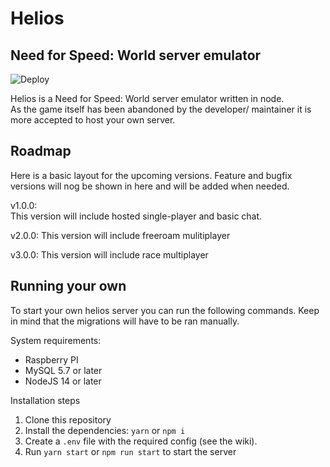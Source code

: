 # Helios
## Need for Speed: World server emulator

![Deploy](https://github.com/JaspervRijbroek/helios/actions/workflows/build.yml/badge.svg)

Helios is a Need for Speed: World server emulator written in node.  
As the game itself has been abandoned by the developer/ maintainer it is more accepted
to host your own server.

## Roadmap
Here is a basic layout for the upcoming versions.
Feature and bugfix versions will nog be shown in here and will be added when needed.

v1.0.0:  
This version will include hosted single-player and basic chat.

v2.0.0:
This version will include freeroam mulitiplayer

v3.0.0:
This version will include race multiplayer

## Running your own
To start your own helios server you can run the following commands.
Keep in mind that the migrations will have to be ran manually.

System requirements:
- Raspberry PI
- MySQL 5.7 or later
- NodeJS 14 or later

Installation steps
1. Clone this repository
2. Install the dependencies: `yarn` or `npm i`
3. Create a `.env` file with the required config (see the wiki).
4. Run `yarn start` or `npm run start` to start the server
